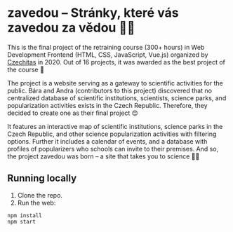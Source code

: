 # zavedou – Stránky, které vás zavedou za vědou 🧑‍🔬
This is the final project of the retraining course (300+ hours) in Web Development Frontend (HTML, CSS, JavaScript, Vue.js) organized by [Czechitas](https://www.czechitas.cz/) in 2020. Out of 16 projects, it was awarded as the best project of the course 🌟

The project is a website serving as a gateway to scientific activities for the public. Bára and Andra (contributors to this project) discovered that no centralized database of scientific institutions, scientists, science parks, and popularization activities exists in the Czech Republic. Therefore, they decided to create one as their final project 😊

It features an interactive map of scientific institutions, science parks in the Czech Republic, and other science popularization activities with filtering options. Further it includes a calendar of events, and a database with profiles of popularizers who schools can invite to their premises. And so, the project zavedou was born – a site that takes you to science 🧑‍🔬

## Running locally
1. Clone the repo.
2. Run the web:
```
npm install
npm start
```
